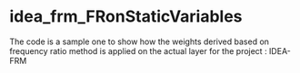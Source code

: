 # idea_frm_FRonStaticVariables
The code is a sample one to show how the weights derived based on frequency ratio method is applied on the actual layer for the project : IDEA-FRM
